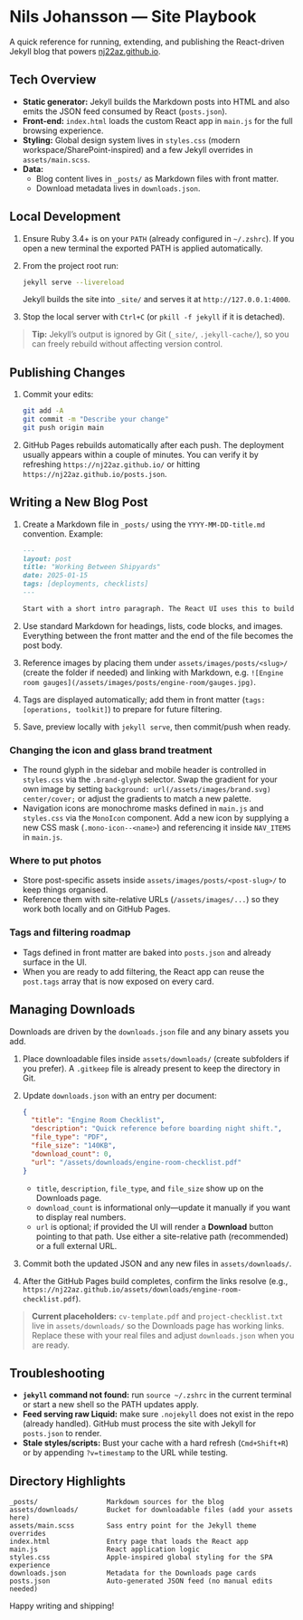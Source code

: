 # Nils Johansson — Site Playbook

A quick reference for running, extending, and publishing the React-driven Jekyll blog that powers [nj22az.github.io](https://nj22az.github.io).

## Tech Overview

- **Static generator:** Jekyll builds the Markdown posts into HTML and also emits the JSON feed consumed by React (`posts.json`).
- **Front-end:** `index.html` loads the custom React app in `main.js` for the full browsing experience.
- **Styling:** Global design system lives in `styles.css` (modern workspace/SharePoint-inspired) and a few Jekyll overrides in `assets/main.scss`.
- **Data:**
  - Blog content lives in `_posts/` as Markdown files with front matter.
  - Download metadata lives in `downloads.json`.

## Local Development

1. Ensure Ruby 3.4+ is on your `PATH` (already configured in `~/.zshrc`). If you open a new terminal the exported PATH is applied automatically.
2. From the project root run:

   ```bash
   jekyll serve --livereload
   ```

   Jekyll builds the site into `_site/` and serves it at `http://127.0.0.1:4000`.

3. Stop the local server with `Ctrl+C` (or `pkill -f jekyll` if it is detached).

> **Tip:** Jekyll’s output is ignored by Git (`_site/`, `.jekyll-cache/`), so you can freely rebuild without affecting version control.

## Publishing Changes

1. Commit your edits:

   ```bash
   git add -A
   git commit -m "Describe your change"
   git push origin main
   ```

2. GitHub Pages rebuilds automatically after each push. The deployment usually appears within a couple of minutes. You can verify it by refreshing `https://nj22az.github.io/` or hitting `https://nj22az.github.io/posts.json`.

## Writing a New Blog Post

1. Create a Markdown file in `_posts/` using the `YYYY-MM-DD-title.md` convention. Example:

   ```markdown
   ---
   layout: post
   title: "Working Between Shipyards"
   date: 2025-01-15
   tags: [deployments, checklists]
   ---

   Start with a short intro paragraph. The React UI uses this to build the excerpt and estimate reading time.
   ```

2. Use standard Markdown for headings, lists, code blocks, and images. Everything between the front matter and the end of the file becomes the post body.
3. Reference images by placing them under `assets/images/posts/<slug>/` (create the folder if needed) and linking with Markdown, e.g. `![Engine room gauges](/assets/images/posts/engine-room/gauges.jpg)`.
4. Tags are displayed automatically; add them in front matter (`tags: [operations, toolkit]`) to prepare for future filtering.
5. Save, preview locally with `jekyll serve`, then commit/push when ready.

### Changing the icon and glass brand treatment

- The round glyph in the sidebar and mobile header is controlled in `styles.css` via the `.brand-glyph` selector. Swap the gradient for your own image by setting `background: url(/assets/images/brand.svg) center/cover;` or adjust the gradients to match a new palette.
- Navigation icons are monochrome masks defined in `main.js` and `styles.css` via the `MonoIcon` component. Add a new icon by supplying a new CSS mask (`.mono-icon--<name>`) and referencing it inside `NAV_ITEMS` in `main.js`.

### Where to put photos

- Store post-specific assets inside `assets/images/posts/<post-slug>/` to keep things organised.
- Reference them with site-relative URLs (`/assets/images/...`) so they work both locally and on GitHub Pages.

### Tags and filtering roadmap

- Tags defined in front matter are baked into `posts.json` and already surface in the UI.
- When you are ready to add filtering, the React app can reuse the `post.tags` array that is now exposed on every card.

## Managing Downloads

Downloads are driven by the `downloads.json` file and any binary assets you add.

1. Place downloadable files inside `assets/downloads/` (create subfolders if you prefer). A `.gitkeep` file is already present to keep the directory in Git.
2. Update `downloads.json` with an entry per document:

   ```json
   {
     "title": "Engine Room Checklist",
     "description": "Quick reference before boarding night shift.",
     "file_type": "PDF",
     "file_size": "140KB",
     "download_count": 0,
     "url": "/assets/downloads/engine-room-checklist.pdf"
   }
   ```

   - `title`, `description`, `file_type`, and `file_size` show up on the Downloads page.
   - `download_count` is informational only—update it manually if you want to display real numbers.
   - `url` is optional; if provided the UI will render a **Download** button pointing to that path. Use either a site-relative path (recommended) or a full external URL.

3. Commit both the updated JSON and any new files in `assets/downloads/`.
4. After the GitHub Pages build completes, confirm the links resolve (e.g., `https://nj22az.github.io/assets/downloads/engine-room-checklist.pdf`).

> **Current placeholders:** `cv-template.pdf` and `project-checklist.txt` live in `assets/downloads/` so the Downloads page has working links. Replace these with your real files and adjust `downloads.json` when you are ready.

## Troubleshooting

- **`jekyll` command not found:** run `source ~/.zshrc` in the current terminal or start a new shell so the PATH updates apply.
- **Feed serving raw Liquid:** make sure `.nojekyll` does not exist in the repo (already handled). GitHub must process the site with Jekyll for `posts.json` to render.
- **Stale styles/scripts:** Bust your cache with a hard refresh (`Cmd+Shift+R`) or by appending `?v=timestamp` to the URL while testing.

## Directory Highlights

```
_posts/                 Markdown sources for the blog
assets/downloads/       Bucket for downloadable files (add your assets here)
assets/main.scss        Sass entry point for the Jekyll theme overrides
index.html              Entry page that loads the React app
main.js                 React application logic
styles.css              Apple-inspired global styling for the SPA experience
downloads.json          Metadata for the Downloads page cards
posts.json              Auto-generated JSON feed (no manual edits needed)
```

Happy writing and shipping!
